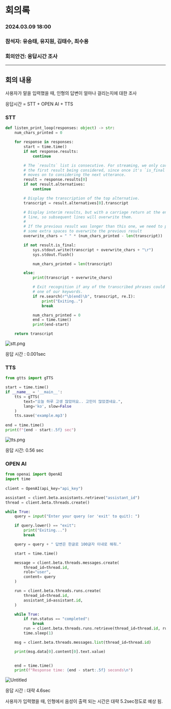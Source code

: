 # 회의록

### 2024.03.09 18:00

### 참석자: 유승태, 유지원, 김태수, 최수용

### 회의안건: 응답시간 조사

---

## 회의 내용

사용자가 말을 입력했을 때, 인형의 답변이 얼마나 걸리는지에 대한 조사

응답시간 = STT + OPEN AI + TTS

### STT

```python
def listen_print_loop(responses: object) -> str:
    num_chars_printed = 0

    for response in responses:
        start = time.time()
        if not response.results:
            continue

        # The `results` list is consecutive. For streaming, we only care about
        # the first result being considered, since once it's `is_final`, it
        # moves on to considering the next utterance.
        result = response.results[0]
        if not result.alternatives:
            continue

        # Display the transcription of the top alternative.
        transcript = result.alternatives[0].transcript

        # Display interim results, but with a carriage return at the end of the
        # line, so subsequent lines will overwrite them.
        #
        # If the previous result was longer than this one, we need to print
        # some extra spaces to overwrite the previous result
        overwrite_chars = " " * (num_chars_printed - len(transcript))

        if not result.is_final:
            sys.stdout.write(transcript + overwrite_chars + "\r")
            sys.stdout.flush()

            num_chars_printed = len(transcript)

        else:
            print(transcript + overwrite_chars)

            # Exit recognition if any of the transcribed phrases could be
            # one of our keywords.
            if re.search(r"\b(end)\b", transcript, re.I):
                print("Exiting..")
                break

            num_chars_printed = 0
            end = time.time()
            print(end-start)

    return transcript
```

![stt.png](https://github.com/capstone-YYKC/docs/assets/109731614/2f036a79-e2d8-4562-beaf-d4e4e0d6c9c0)

응답 시간 : 0.001sec

### TTS

```python
from gtts import gTTS

start = time.time()
if __name__ = '__main__':
	tts = gTTS(
		text="오늘 하루 고생 많았어요.. 고민이 많았겠네요.",
		lang='ko', slow=False
	)
	tts.save('example.mp3')
	
end = time.time()
print(f"{end - start:.5f} sec")

```

![tts.png](https://github.com/capstone-YYKC/docs/assets/109731614/2c50ff79-bedc-4545-afb3-f8bcf218e88)

응답 시간: 0.56 sec

### OPEN AI

```python
from openai import OpenAI
import time
  
client = OpenAI(api_key="api_key")

assistant = client.beta.assistants.retrieve("assistant_id")
thread = client.beta.threads.create()

while True:
    query = input("Enter your query (or 'exit' to quit): ")

    if query.lower() == "exit":
        print("Exiting...")
        break

    query = query + " 답변은 한글로 100글자 이내로 해줘."

    start = time.time()

    message = client.beta.threads.messages.create(
        thread_id=thread.id,
        role="user",
        content= query
    )

    run = client.beta.threads.runs.create(
        thread_id=thread.id,
        assistant_id=assistant.id,
    )

    while True:
        if run.status == "completed":
            break
        run = client.beta.threads.runs.retrieve(thread_id=thread.id, run_id=run.id)
        time.sleep(1)

    msg = client.beta.threads.messages.list(thread_id=thread.id)

    print(msg.data[0].content[0].text.value)

    
    end = time.time()
    print(f"Response time: {end - start:.5f} seconds\n")
```

![Untitled](https://github.com/capstone-YYKC/docs/assets/109731614/f183fc4a-b972-4a29-8cfd-05a003ad98f7)

응답 시간 : 대략 4.6sec

사용자가 입력했을 때, 인형에서 음성이 출력 되는 시간은 대략 5.2sec정도로 예상 됨.

